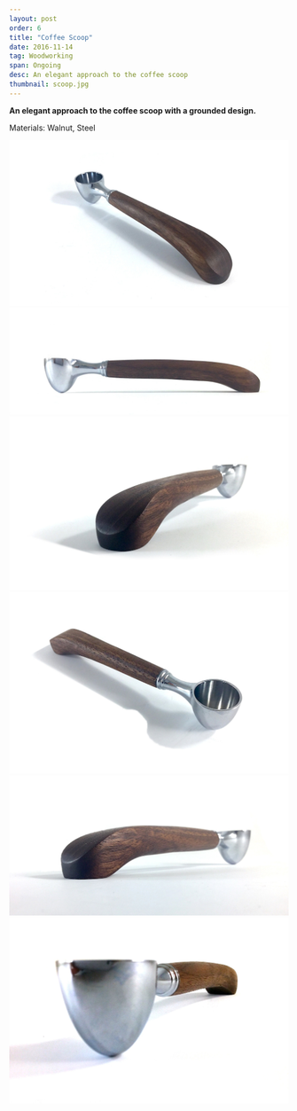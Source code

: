 ```yaml
---
layout: post
order: 6
title: "Coffee Scoop"
date: 2016-11-14
tag: Woodworking
span: Ongoing
desc: An elegant approach to the coffee scoop
thumbnail: scoop.jpg
---
```


**An elegant approach to the coffee scoop with a grounded design.**

Materials: Walnut, Steel 

<div>
<img src="../img/coffeescoop/scoop%201.jpg">
<img src="../img/coffeescoop/scoop%202.jpg">
<img src="../img/coffeescoop/scoop%203.jpg">
<img src="../img/coffeescoop/scoop%204.jpg">
<img src="../img/coffeescoop/scoop%205.jpg">
<img src="../img/coffeescoop/scoop%206.jpg">
</div>